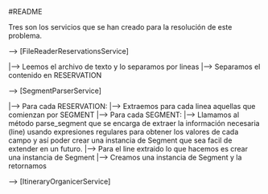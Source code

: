 #README

Tres son los servicios que se han creado para la resolución de este problema.

--> [FileReaderReservationsService]

  |--> Leemos el archivo de texto y lo separamos por lineas
  |--> Separamos el contenido en RESERVATION

--> [SegmentParserService]

  |--> Para cada RESERVATION:
    |--> Extraemos para cada linea aquellas que comienzan por SEGMENT
    |--> Para cada SEGMENT:
      |--> Llamamos al método parse_segment que se encarga de extraer la información necesaria (line) usando expresiones regulares para obtener los valores de cada campo y así poder crear una instancia de Segment que sea facil de extender en un futuro.
        |--> Para el line extraido lo que hacemos es crear una instancia de Segment
        |--> Creamos una instancia de Segment y la retornamos
    
--> [ItineraryOrganicerService]


  